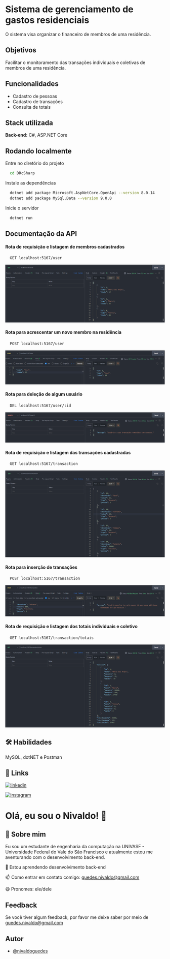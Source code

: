 
# Sistema de gerenciamento de gastos residenciais

O sistema visa organizar o financeiro de membros de uma residência.
## Objetivos

Facilitar o monitoramento das transações individuais e coletivas de membros de uma residência.
## Funcionalidades

- Cadastro de pessoas
- Cadastro de transações
- Consulta de totais
## Stack utilizada

**Back-end:** C#, ASP.NET Core
## Rodando localmente

Entre no diretório do projeto

```bash
  cd DRcSharp
```

Instale as dependências

```bash
  dotnet add package Microsoft.AspNetCore.OpenApi --version 8.0.14
  dotnet add package MySql.Data --version 9.0.0
```

Inicie o servidor

```bash
  dotnet run
```
## Documentação da API

#### Rota de requisição e listagem de membros cadastrados

```http
  GET localhost:5167/user
```
<img src="printTests/getUsuarios.png">

#### Rota para acrescentar um novo membro na residência

```http
  POST localhost:5167/user
```
<img src="printTests/postUsuario.png">

#### Rota para deleção de algum usuário

```http
  DEL localhost:5167/user/:id
```
<img src="printTests/delUsuario.png">

#### Rota de requisição e listagem das transações cadastradas

```http
  GET localhost:5167/transaction
```
<img src="printTests/getTransacoes.png">

#### Rota para inserção de transações

```http
  POST localhost:5167/transaction
```
<img src="printTests/postTransacao.png">

#### Rota de requisição e listagem dos totais individuais e coletivo

```http
  GET localhost:5167/transaction/totais
```
<img src="printTests/getTotais.png">

## 🛠 Habilidades
MySQL, dotNET e Postman


## 🔗 Links
[![linkedin](https://img.shields.io/badge/linkedin-0A66C2?style=for-the-badge&logo=linkedin&logoColor=white)](https://www.linkedin.com/in/nivaldo-guedes-49b49a228//)

[![instagram](https://img.shields.io/badge/Instagram-E4405F?style=for-the-badge&logo=instagram&logoColor=white)](https://www.instagram.com/nivaldoguedes/)
# Olá, eu sou o Nivaldo! 👋


## 🚀 Sobre mim
Eu sou um estudante de engenharia da computação na UNIVASF - Universidade Federal do Vale do São Francisco e atualmente estou me aventurando com o desenvolvimento back-end.


🧠 Estou aprendendo desenvolvimento back-end

📫 Como entrar em contato comigo: guedes.nivaldo@gmail.com

😄 Pronomes: ele/dele
## Feedback

Se você tiver algum feedback, por favor me deixe saber por meio de guedes.nivaldo@gmail.com


## Autor

- [@nivaldoguedes](https://github.com/nivaldoguedes)

